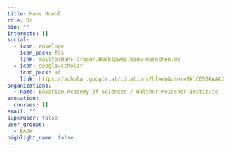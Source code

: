 ```yaml
---
title: Hans Huebl
role: Dr
bio: ""
interests: []
social:
  - icon: envelope
    icon_pack: fas
    link: mailto:Hans-Gregor.Huebl@wmi.badw-muenchen.de
  - icon: google-scholar
    icon_pack: ai
    link: https://scholar.google.at/citations?hl=en&user=8klCG50AAAAJ
organizations:
  - name: Bavarian Academy of Sciences / Walther-Meissner-Institute
education:
  courses: []
email: ""
superuser: false
user_groups:
  - BADW
highlight_name: false
---
```

